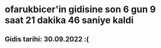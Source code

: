# ofarukbicer'in gidisine son 6 gun 9 saat 21 dakika 46 saniye kaldi

## Gidis tarihi: 30.09.2022 :(
